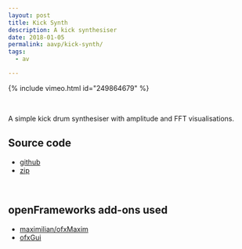 ```yaml
---
layout: post
title: Kick Synth
description: A kick synthesiser
date: 2018-01-05
permalink: aavp/kick-synth/
tags:
  - av

---
```


{% include vimeo.html id="249864679" %}

<br />

A simple kick drum synthesiser with amplitude and FFT visualisations.

## Source code

- <a href="https://github.com/samludford/fm_synth">github</a>
- <a href="http://samludford.github.io/assets/files/kick_synth.zip">zip</a>

<br />

## openFrameworks add-ons used

- <a href="https://github.com/micknoise/Maximilian">maximilian/ofxMaxim</a>
- <a href="http://openframeworks.cc/documentation/ofxGui/">ofxGui</a>
